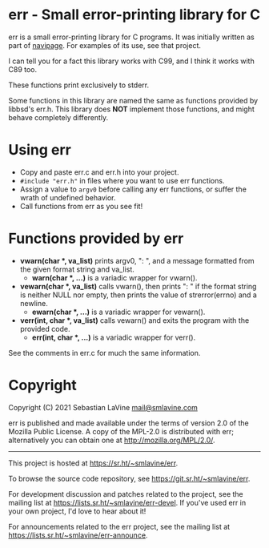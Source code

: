 # err - Small error-printing library for C

err is a small error-printing library for C programs. It was initially
written as part of [navipage](https://sr.ht/~smlavine/navipage). For
examples of its use, see that project.

I can tell you for a fact this library works with C99, and I think it
works with C89 too.

These functions print exclusively to stderr.

Some functions in this library are named the same as functions provided
by libbsd's err.h. This library does **NOT** implement those functions,
and might behave completely differently.

# Using err

- Copy and paste err.c and err.h into your project.
- ```#include "err.h"``` in files where you want to use err functions.
- Assign a value to ```argv0``` before calling any err functions, or
  suffer the wrath of undefined behavior.
- Call functions from err as you see fit!

# Functions provided by err

- __vwarn(char *, va_list)__ prints argv0, ": ", and a message
  formatted from the given format string and va_list.
  - __warn(char *, ...)__ is a variadic wrapper for vwarn().
- __vewarn(char *, va_list)__ calls vwarn(), then prints ": " if
  the format string is neither NULL nor empty, then prints the value of
  strerror(errno) and a newline.
  - __ewarn(char *, ...)__ is a variadic wrapper for vewarn().
- __verr(int, char *, va_list)__ calls vewarn() and exits the program
  with the provided code.
  - __err(int, char *, ...)__ is a variadic wrapper for verr().

See the comments in err.c for much the same information.

# Copyright

Copyright (C) 2021 Sebastian LaVine <mail@smlavine.com>

err is published and made available under the terms of version 2.0 of
the Mozilla Public License. A copy of the MPL-2.0 is distributed with
err; alternatively you can obtain one at <http://mozilla.org/MPL/2.0/>.

---

This project is hosted at <https://sr.ht/~smlavine/err>.

To browse the source code repository, see
<https://git.sr.ht/~smlavine/err>.

For development discussion and patches related to the project, see the
mailing list at <https://lists.sr.ht/~smlavine/err-devel>. If you've
used err in your own project, I'd love to hear about it!

For announcements related to the err project, see the mailing list at
<https://lists.sr.ht/~smlavine/err-announce>.
